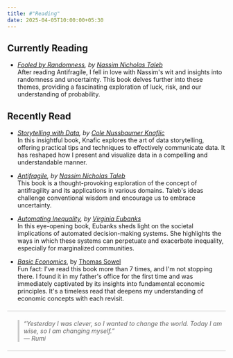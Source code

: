 ```yaml
---
title: #"Reading"
date: 2025-04-05T10:00:00+05:30
---
```


## Currently Reading

- *[Fooled by Randomness](https://www.amazon.com/Fooled-Randomness-Hidden-Markets-Incerto/dp/0812975219), by [Nassim Nicholas Taleb](https://www.fooledbyrandomness.com/)*      
  After reading Antifragile, I fell in love with Nassim's wit and insights into randomness and uncertainty. This book delves further into these themes, providing a fascinating exploration of luck, risk, and our understanding of probability.

## Recently Read

- *[Storytelling with Data](https://www.amazon.com/Storytelling-Data-Visualization-Business-Professionals/dp/1119002257), by [Cole Nussbaumer Knaflic](https://www.linkedin.com/in/colenussbaumer/)*     
  In this insightful book, Knafic explores the art of data storytelling, offering practical tips and techniques to effectively communicate data. It has reshaped how I present and visualize data in a compelling and understandable manner.

- *[Antifragile](https://www.amazon.com/Antifragile-Things-That-Disorder-Incerto/dp/0812979680), by [Nassim Nicholas Taleb](https://www.fooledbyrandomness.com/)*    
  This book is a thought-provoking exploration of the concept of antifragility and its applications in various domains. Taleb's ideas challenge conventional wisdom and encourage us to embrace uncertainty.

- *[Automating Inequality](https://www.amazon.com/Automating-Inequality-High-Tech-Profile-Police/dp/1250074312), by [Virginia Eubanks](https://virginia-eubanks.com/about/)*    
  In this eye-opening book, Eubanks sheds light on the societal implications of automated decision-making systems. She highlights the ways in which these systems can perpetuate and exacerbate inequality, especially for marginalized communities.

- *[Basic Economics](https://www.amazon.com/Basic-Economics-Thomas-Sowell/dp/0465060730)*, by [Thomas Sowel](https://www.hoover.org/profiles/thomas-sowell)    
  Fun fact: I've read this book more than 7 times, and I'm not stopping there. I found it in my father's office for the first time and was immediately captivated by its insights into fundamental economic principles. It's a timeless read that deepens my understanding of economic concepts with each revisit.


<div style="border-bottom: 1px solid #ccc; margin: 20px 0;"></div>

<blockquote style="font-style: italic; border-left: 4px solid #ccc; padding-left: 10px; margin-top: 20px;">
  “Yesterday I was clever, so I wanted to change the world. Today I am wise, so I am changing myself.”  
  <br>― Rumi
</blockquote>

<div style="border-bottom: 1px solid #ccc; margin: 20px 0;"></div>